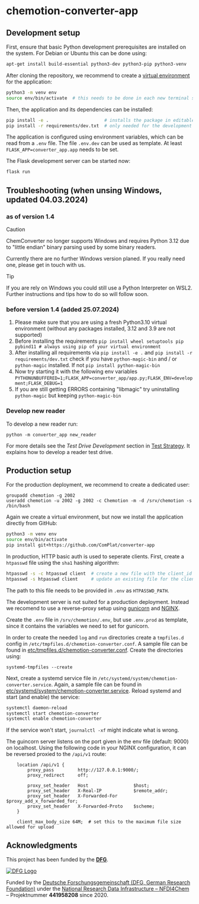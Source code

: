 chemotion-converter-app
=======================

Development setup
-----------------


First, ensure that basic Python development prerequisites are installed on the system. For Debian or Ubuntu this can be done using:

```bash
apt-get install build-essential python3-dev python3-pip python3-venv
```

After cloning the repository, we recommend to create a [virtual environment](https://docs.python.org/3/tutorial/venv.html) for the application:

```bash
python3 -m venv env
source env/bin/activate  # this needs to be done in each new terminal session
```

Then, the application and its dependencies can be installed:

```bash
pip install -e .                     # installs the package in editable mode
pip install -r requirements/dev.txt  # only needed for the development setup
```

The application is configured using environment variables, which can be read from a `.env` file. The file `.env.dev` can be used as template. At least `FLASK_APP=converter_app.app` needs to be set.

The Flask development server can be started now:

```bash
flask run
```

Troubleshooting (when unsing Windows, updated 04.03.2024)
---------------

### as of version 1.4

> [!CAUTION]
> ChemConverter no longer supports Windows and requires Python 3.12 due to "little endian" binary parsing used by some binary readers.

Currently there are no further Windows version planed. If you really need one, please get in touch with us.

> [!TIP]
> If you are rely on Windows you could still use a Python Interpreter on WSL2.
> Further instructions and tips how to do so will follow soon. 

### before version 1.4 (added 25.07.2024)
1. Please make sure that you are using a fresh Python3.10 virtual environment (without any packages installed, 3.12 and 3.9 are not supported)
2. Before installing the requirements ```pip install wheel setuptools pip pybind11 # always using pip of your virtual environment ```
3. After installing all requirements via ```pip install -e .``` and ```pip install -r requirements/dev.txt``` check if you have ```python-magic-bin``` and / or ```python-magic``` installed. If not ```pip install python-magic-bin```
4. Now try starting it with the following env variables ```PYTHONUNBUFFERED=1;FLASK_APP=converter_app/app.py;FLASK_ENV=development;FLASK_DEBUG=1```
5. If you are still getting ERRORS containing "libmagic" try uninstalling ```python-magic``` but keeping ```python-magic-bin```  


### Develop new reader

To develop a new reader run:

```shell
python -m converter_app new_reader
```

For more details see the _Test Drive Development_ section in  [Test Strategy](TEST_STRATEGY.md). It explains how to develop a reader test drive.

Production setup
----------------

For the production deployment, we recommend to create a dedicated user:

```
groupadd chemotion -g 2002
useradd chemotion -u 2002 -g 2002 -c Chemotion -m -d /srv/chemotion -s /bin/bash
```

Again we create a virtual environment, but now we install the application directly from GitHub:

```bash
python3 -m venv env
source env/bin/activate
pip install git+https://github.com/ComPlat/converter-app
```

In production, HTTP basic auth is used to seperate clients. First, create a `htpasswd` file using the `sha1` hashing algorithm:

```bash
htpasswd -s -c htpasswd client  # create a new file with the client_id "client"
htpasswd -s htpasswd client     # update an existing file for the client_id "client"
```

The path to this file needs to be provided in `.env` as `HTPASSWD_PATH`.

The development server is not suited for a production deployment. Instead we recomend to use a reverse-proxy setup using [gunicorn](https://gunicorn.org/) and [NGINX](https://www.nginx.com/).

Create the `.env` file in `/srv/chemotion/.env`, but use `.env.prod` as template, since it contains the variables we need to set for gunicorn.

In order to create the needed `log` and `run` directories create a `tmpfiles.d` config in `/etc/tmpfiles.d/chemotion-converter.conf`. A sample file can be found in [etc/tmpfiles.d/chemotion-converter.conf](etc/tmpfiles.d/chemotion-converter.conf). Create the directories using:

```
systemd-tmpfiles --create
```

Next, create a systemd service file in `/etc/systemd/system/chemotion-converter.service`. Again, a sample file can be found in [etc/systemd/system/chemotion-converter.service](etc/systemd/system/chemotion-converter.service). Reload systemd and start (and enable) the service:

```bash
systemctl daemon-reload
systemctl start chemotion-converter
systemctl enable chemotion-converter
```

If the service won't start, `journalctl -xf` might indicate what is wrong.

The guincorn server listens on the port given in the env file (default: 9000) on localhost. Using the following code in your NGINX configuration, it can be reversed proxied to the `/api/v1` route:

```nginx
    location /api/v1 {
        proxy_pass         http://127.0.0.1:9000/;
        proxy_redirect     off;

        proxy_set_header   Host                 $host;
        proxy_set_header   X-Real-IP            $remote_addr;
        proxy_set_header   X-Forwarded-For      $proxy_add_x_forwarded_for;
        proxy_set_header   X-Forwarded-Proto    $scheme;
    }

    client_max_body_size 64M;  # set this to the maximum file size allowed for upload
```


## Acknowledgments

This project has been funded by the **[DFG]**.

[![DFG Logo]][DFG]


Funded by the [Deutsche Forschungsgemeinschaft (DFG, German Research Foundation)](https://www.dfg.de/) under the [National Research Data Infrastructure – NFDI4Chem](https://nfdi4chem.de/) – Projektnummer **441958208** since 2020.

[DFG]: https://www.dfg.de/en/
[DFG Logo]: https://chemotion.net/img/logos/DFG_logo.png
